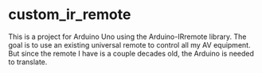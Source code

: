 # custom_ir_remote

This is a project for Arduino Uno using the Arduino-IRremote library.
The goal is to use an existing universal remote to control all my AV equipment.
But since the remote I have is a couple decades old, the Arduino is needed to translate.
